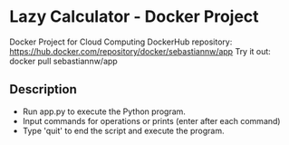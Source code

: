 # Lazy Calculator - Docker Project
Docker Project for Cloud Computing
DockerHub repository: https://hub.docker.com/repository/docker/sebastiannw/app
Try it out: docker pull sebastiannw/app

## Description
- Run app.py to execute the Python program.
- Input commands for operations or prints (enter after each command)
- Type 'quit' to end the script and execute the program.
